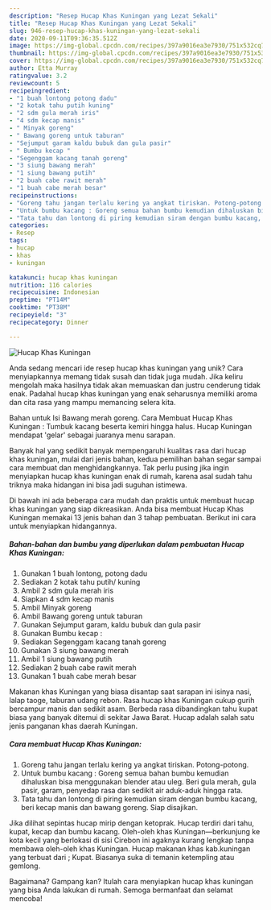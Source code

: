 ```yaml
---
description: "Resep Hucap Khas Kuningan yang Lezat Sekali"
title: "Resep Hucap Khas Kuningan yang Lezat Sekali"
slug: 946-resep-hucap-khas-kuningan-yang-lezat-sekali
date: 2020-09-11T09:36:35.512Z
image: https://img-global.cpcdn.com/recipes/397a9016ea3e7930/751x532cq70/hucap-khas-kuningan-foto-resep-utama.jpg
thumbnail: https://img-global.cpcdn.com/recipes/397a9016ea3e7930/751x532cq70/hucap-khas-kuningan-foto-resep-utama.jpg
cover: https://img-global.cpcdn.com/recipes/397a9016ea3e7930/751x532cq70/hucap-khas-kuningan-foto-resep-utama.jpg
author: Etta Murray
ratingvalue: 3.2
reviewcount: 5
recipeingredient:
- "1 buah lontong potong dadu"
- "2 kotak tahu putih kuning"
- "2 sdm gula merah iris"
- "4 sdm kecap manis"
- " Minyak goreng"
- " Bawang goreng untuk taburan"
- "Sejumput garam kaldu bubuk dan gula pasir"
- " Bumbu kecap "
- "Segenggam kacang tanah goreng"
- "3 siung bawang merah"
- "1 siung bawang putih"
- "2 buah cabe rawit merah"
- "1 buah cabe merah besar"
recipeinstructions:
- "Goreng tahu jangan terlalu kering ya angkat tiriskan. Potong-potong."
- "Untuk bumbu kacang : Goreng semua bahan bumbu kemudian dihaluskan bisa menggunakan blender atau uleg. Beri gula merah, gula pasir, garam, penyedap rasa dan sedikit air aduk-aduk hingga rata."
- "Tata tahu dan lontong di piring kemudian siram dengan bumbu kacang, beri kecap manis dan bawang goreng. Siap disajikan."
categories:
- Resep
tags:
- hucap
- khas
- kuningan

katakunci: hucap khas kuningan 
nutrition: 116 calories
recipecuisine: Indonesian
preptime: "PT14M"
cooktime: "PT38M"
recipeyield: "3"
recipecategory: Dinner

---
```



![Hucap Khas Kuningan](https://img-global.cpcdn.com/recipes/397a9016ea3e7930/751x532cq70/hucap-khas-kuningan-foto-resep-utama.jpg)

Anda sedang mencari ide resep hucap khas kuningan yang unik? Cara menyiapkannya memang tidak susah dan tidak juga mudah. Jika keliru mengolah maka hasilnya tidak akan memuaskan dan justru cenderung tidak enak. Padahal hucap khas kuningan yang enak seharusnya memiliki aroma dan cita rasa yang mampu memancing selera kita.

Bahan untuk Isi Bawang merah goreng. Cara Membuat Hucap Khas Kuningan : Tumbuk kacang beserta kemiri hingga halus. Hucap Kuningan mendapat &#39;gelar&#39; sebagai juaranya menu sarapan.

Banyak hal yang sedikit banyak mempengaruhi kualitas rasa dari hucap khas kuningan, mulai dari jenis bahan, kedua pemilihan bahan segar sampai cara membuat dan menghidangkannya. Tak perlu pusing jika ingin menyiapkan hucap khas kuningan enak di rumah, karena asal sudah tahu triknya maka hidangan ini bisa jadi suguhan istimewa.


Di bawah ini ada beberapa cara mudah dan praktis untuk membuat hucap khas kuningan yang siap dikreasikan. Anda bisa membuat Hucap Khas Kuningan memakai 13 jenis bahan dan 3 tahap pembuatan. Berikut ini cara untuk menyiapkan hidangannya.

<!--inarticleads1-->

##### Bahan-bahan dan bumbu yang diperlukan dalam pembuatan Hucap Khas Kuningan:

1. Gunakan 1 buah lontong, potong dadu
1. Sediakan 2 kotak tahu putih/ kuning
1. Ambil 2 sdm gula merah iris
1. Siapkan 4 sdm kecap manis
1. Ambil  Minyak goreng
1. Ambil  Bawang goreng untuk taburan
1. Gunakan Sejumput garam, kaldu bubuk dan gula pasir
1. Gunakan  Bumbu kecap :
1. Sediakan Segenggam kacang tanah goreng
1. Gunakan 3 siung bawang merah
1. Ambil 1 siung bawang putih
1. Sediakan 2 buah cabe rawit merah
1. Gunakan 1 buah cabe merah besar


Makanan khas Kuningan yang biasa disantap saat sarapan ini isinya nasi, lalap taoge, taburan udang rebon. Rasa hucap khas Kuningan cukup gurih bercampur manis dan sedikit asam. Berbeda rasa dibandingkan tahu kupat biasa yang banyak ditemui di sekitar Jawa Barat. Hucap adalah salah satu jenis panganan khas daerah Kuningan. 

<!--inarticleads2-->

##### Cara membuat Hucap Khas Kuningan:

1. Goreng tahu jangan terlalu kering ya angkat tiriskan. Potong-potong.
1. Untuk bumbu kacang : Goreng semua bahan bumbu kemudian dihaluskan bisa menggunakan blender atau uleg. Beri gula merah, gula pasir, garam, penyedap rasa dan sedikit air aduk-aduk hingga rata.
1. Tata tahu dan lontong di piring kemudian siram dengan bumbu kacang, beri kecap manis dan bawang goreng. Siap disajikan.


Jika dilihat sepintas hucap mirip dengan ketoprak. Hucap terdiri dari tahu, kupat, kecap dan bumbu kacang. Oleh-oleh khas Kuningan—berkunjung ke kota kecil yang berlokasi di sisi Cirebon ini agaknya kurang lengkap tanpa membawa oleh-oleh khas Kuningan. Hucap makanan khas kab.kuningan yang terbuat dari ; Kupat. Biasanya suka di temanin ketempling atau gemlong. 

Bagaimana? Gampang kan? Itulah cara menyiapkan hucap khas kuningan yang bisa Anda lakukan di rumah. Semoga bermanfaat dan selamat mencoba!
